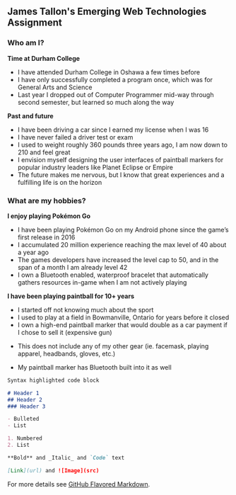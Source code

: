 ## James Tallon's Emerging Web Technologies Assignment

### Who am I?
**Time at Durham College**
- I have attended Durham College in Oshawa a few times before
- I have only successfully completed a program once, which was for General Arts and Science
- Last year I dropped out of Computer Programmer mid-way through second semester, but learned so much along the way

**Past and future**
- I have been driving a car since I earned my license when I was 16
- I have never failed a driver test or exam
- I used to weight roughly 360 pounds three years ago, I am now down to 210 and feel great
- I envision myself designing the user interfaces of paintball markers for popular industry leaders like Planet Eclipse or Empire
- The future makes me nervous, but I know that great experiences and a fulfilling life is on the horizon


### What are my hobbies?
**I enjoy playing Pokémon Go**
- I have been playing Pokémon Go on my Android phone since the game’s first release in 2016
- I accumulated 20 million experience reaching the max level of 40 about a year ago
- The games developers have increased the level cap to 50, and in the span of a month I am already level 42 
- I own a Bluetooth enabled, waterproof bracelet that automatically gathers resources in-game when I am not actively playing

**I have been playing paintball for 10+ years**
- I started off not knowing much about the sport
- I used to play at a field in Bowmanville, Ontario for years before it closed
- I own a high-end paintball marker that would double as a car payment if I chose to sell it (expensive gun)
* This does not include any of my other gear (ie. facemask, playing apparel, headbands, gloves, etc.)
- My paintball marker has Bluetooth built into it as well


```markdown
Syntax highlighted code block

# Header 1
## Header 2
### Header 3

- Bulleted
- List

1. Numbered
2. List

**Bold** and _Italic_ and `Code` text

[Link](url) and ![Image](src)
```

For more details see [GitHub Flavored Markdown](https://guides.github.com/features/mastering-markdown/).
